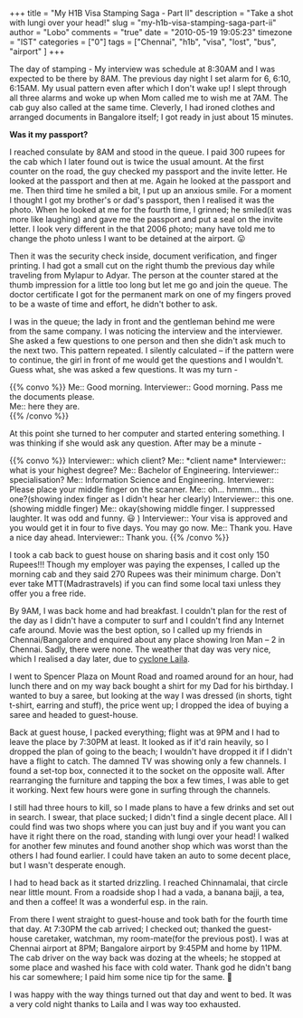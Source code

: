 +++
title = "My H1B Visa Stamping Saga - Part II"
description = "Take a shot with lungi over your head!"
slug = "my-h1b-visa-stamping-saga-part-ii"
author = "Lobo"
comments = "true"
date = "2010-05-19 19:05:23"
timezone = "IST"
categories = ["0"]
tags = ["Chennai", "h1b", "visa", "lost", "bus", "airport" ]
+++


The day of stamping - My interview was schedule at 8:30AM and I was expected to be there by 8AM. The previous day night I set alarm for 6, 6:10, 6:15AM. My usual pattern even after which I don't wake up! I slept through all three alarms and woke up when Mom called me to wish me at 7AM. The cab guy also called at the same time. Cleverly, I had ironed clothes and arranged documents in Bangalore itself; I got ready in just about 15 minutes.

**Was it my passport?**

I reached consulate by 8AM and stood in the queue. I paid 300 rupees for the cab which I later found out is twice the usual amount. At the first counter on the road, the guy checked my passport and the invite letter. He looked at the passport and then at me. Again he looked at the passport and me. Then third time he smiled a bit, I put up an anxious smile. For a moment I thought I got my brother's or dad's passport, then I realised it was the photo. When he looked at me for the fourth time, I grinned; he smiled(it was more like laughing) and gave me the passport and put a seal on the invite letter. I look very different in the that 2006 photo; many have told me to change the photo unless I want to be detained at the airport. :stuck_out_tongue:

Then it was the security check inside, document verification, and finger printing. I had got a small cut on the right thumb the previous day while traveling from Mylapur to Adyar. The person at the counter stared at the thumb impression for a little too long but let me go and join the queue. The doctor certificate I got for the permanent mark on one of my fingers proved to be a waste of time and effort, he didn't bother to ask.

I was in the queue; the lady in front and the gentleman behind me were from the same company. I was noticing the interview and the interviewer. She asked a few questions to one person and then she didn't ask much to the next two. This pattern repeated. I silently calculated – if the pattern were to continue, the girl in front of me would get the questions and I wouldn't. Guess what, she was asked a few questions. It was my turn -

{{% convo %}}
Me:: Good morning.
Interviewer:: Good morning. Pass me the documents please.  
Me:: here they are.  
{{% /convo %}}

At this point she turned to her computer and started entering something. I was thinking if she would ask any question. After may be a minute -

{{% convo %}}
Interviewer:: which client?
Me:: \*client name\*
Interviewer:: what is your highest degree?
Me:: Bachelor of Engineering.
Interviewer:: specialisation?
Me:: Information Science and Engineering.
Interviewer:: Please place your middle finger on the scanner.
Me:: oh... hmmm... this one?(showing index finger as I didn't hear her clearly)
Interviewer:: this one.(showing middle finger)
Me:: okay(showing middle finger. I suppressed laughter. It was odd and funny. :smiley: )
Interviewer:: Your visa is approved and you would get it in four to five days. You may go now.
Me:: Thank you. Have a nice day ahead.
Interviewer:: Thank you.
{{% /convo %}}

I took a cab back to guest house on sharing basis and it cost only 150 Rupees!!! Though my employer was paying the expenses, I called up the morning cab and they said 270 Rupees was their minimum charge. Don't ever take MTT(Madrastravels) if you can find some local taxi unless they offer you a free ride.

By 9AM, I was back home and had breakfast. I couldn't plan for the rest of the day as I didn't have a computer to surf and I couldn't find any Internet cafe around. Movie was the best option, so I called up my friends in Chennai/Bangalore and enquired about any place showing Iron Man – 2 in Chennai. Sadly, there were none. The weather that day was very nice, which I realised a day later, due to [cyclone Laila](https://en.wikipedia.org/wiki/Cyclone_Laila).

I went to Spencer Plaza on Mount Road and roamed around for an hour, had lunch there and on my way back bought a shirt for my Dad for his birthday. I wanted to buy a saree, but looking at the way I was dressed (in shorts, tight t-shirt, earring and stuff), the price went up; I dropped the idea of buying a saree and headed to guest-house.

Back at guest house, I packed everything; flight was at 9PM and I had to leave the place by 7:30PM at least. It looked as if it'd rain heavily, so I dropped the plan of going to the beach; I wouldn't have dropped it if I didn't have a flight to catch. The damned TV was showing only a few channels. I found a set-top box, connected it to the socket on the opposite wall. After rearranging the furniture and tapping the box a few times, I was able to get it working. Next few hours were gone in surfing through the channels.

I still had three hours to kill, so I made plans to have a few drinks and set out in search. I swear, that place sucked; I didn't find a single decent place. All I could find was two shops where you can just buy and if you want you can have it right there on the road, standing with lungi over your head! I walked for another few minutes and found another shop which was worst than the others I had found earlier. I could have taken an auto to some decent place, but I wasn't desperate enough.

I had to head back as it started drizzling. I reached Chinnamalai, that circle near little mount. From a roadside shop I had a vada, a banana bajji, a tea, and then a coffee! It was a wonderful esp. in the rain.

From there I went straight to guest-house and took bath for the fourth time that day. At 7:30PM the cab arrived; I checked out; thanked the guest-house caretaker, watchman, my room-mate(for the previous post). I was at Chennai airport at 8PM; Bangalore airport by 9:45PM and home by 11PM. The cab driver on the way back was dozing at the wheels; he stopped at some place and washed his face with cold water. Thank god he didn't bang his car somewhere; I paid him some nice tip for the same. :grimacing:

I was  happy with the way things turned out that day and went to bed. It was a very cold night thanks to Laila and I was way too exhausted.
